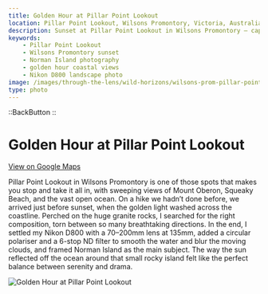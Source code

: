 ```yaml
---
title: Golden Hour at Pillar Point Lookout
location: Pillar Point Lookout, Wilsons Promontory, Victoria, Australia
description: Sunset at Pillar Point Lookout in Wilsons Promontory — capturing golden light, sweeping ocean views, and Norman Island framed through my lens.
keywords:
    - Pillar Point Lookout
    - Wilsons Promontory sunset
    - Norman Island photography
    - golden hour coastal views
    - Nikon D800 landscape photo
image: /images/through-the-lens/wild-horizons/wilsons-prom-pillar-point.jpg
type: photo
---
```


::BackButton
::

# Golden Hour at Pillar Point Lookout

<a href="https://www.google.com/maps/search/?api=1&query=Pillar+Point+Lookout,+Wilsons+Promontory,+Victoria,+Australia" target="_blank" rel="noopener noreferrer">View on Google Maps</a>

Pillar Point Lookout in Wilsons Promontory is one of those spots that makes you stop and take it all in, with sweeping views of Mount Oberon, Squeaky Beach, and the vast open ocean. On a hike we hadn’t done before, we arrived just before sunset, when the golden light washed across the coastline. Perched on the huge granite rocks, I searched for the right composition, torn between so many breathtaking directions. In the end, I settled my Nikon D800 with a 70–200mm lens at 135mm, added a circular polariser and a 6-stop ND filter to smooth the water and blur the moving clouds, and framed Norman Island as the main subject. The way the sun reflected off the ocean around that small rocky island felt like the perfect balance between serenity and drama.

![Golden Hour at Pillar Point Lookout](/images/through-the-lens/wild-horizons/wilsons-prom-pillar-point.jpg)

<div class="mb-8"></div>
